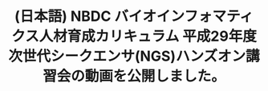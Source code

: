 ---
layout: post-en-none
published: true
title: '(日本語) NBDC バイオインフォマティクス人材育成カリキュラム 平成29年度 次世代シークエンサ(NGS)ハンズオン講習会の動画を公開しました。'
tags:
- event
- service
- publishment
category: en
---